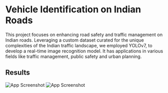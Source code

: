 # Vehicle Identification on Indian Roads 

This project focuses on enhancing road safety and traffic management on Indian roads. Leveraging a custom dataset curated for the unique complexities of the Indian traffic landscape, we employed YOLOv7, to develop a real-time image recognition model. It has applications in various fields like traffic management, public safety and urban planning.


## Results

![App Screenshot](https://github.com/NikhilBhalla16/Vehicle-Identification-on-Indian-Roads/assets/109459445/f0e64777-1e51-48e0-a5c6-565b2b380d76)
![App Screenshot](https://github.com/NikhilBhalla16/Vehicle-Identification-on-Indian-Roads/assets/109459445/3979c47c-d985-4cb1-a642-6e7198af8db3)

